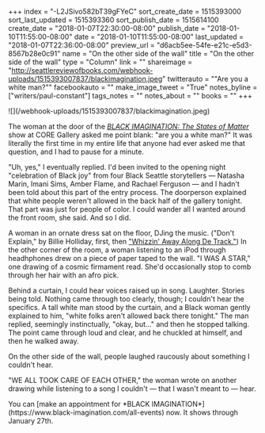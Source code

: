 +++
index = "-L2JSivo582bT39gFYeC"
sort_create_date = 1515393000
sort_last_updated = 1515393360
sort_publish_date = 1515614100
create_date = "2018-01-07T22:30:00-08:00"
publish_date = "2018-01-10T11:55:00-08:00"
date = "2018-01-10T11:55:00-08:00"
last_updated = "2018-01-07T22:36:00-08:00"
preview_url = "d6acb5ee-54fe-e21c-e5d3-8567b28e0c91"
name = "On the other side of the wall"
title = "On the other side of the wall"
type = "Column"
link = ""
shareimage = "http://seattlereviewofbooks.com/webhook-uploads/1515393007837/blackimagination.jpeg"
twitterauto = "\"Are you a white man?\""
facebookauto = ""
make_image_tweet = "True"
notes_byline = ["writers/paul-constant"]
tags_notes = ""
notes_about = ""
books = ""
+++
<p class="image">![](/webhook-uploads/1515393007837/blackimagination.jpeg)</p>

The woman at the door of the [*BLACK IMAGINATION: The States of Matter*](https://www.black-imagination.com/) show at CORE Gallery asked me point blank: "are you a white man?" It was literally the first time in my entire life that anyone had ever asked me that question, and I had to pause for a minute. 

"Uh, yes," I eventually replied. I'd been invited to the opening night "celebration of Black joy" from four Black Seattle storytellers — Natasha Marin, Imani Sims, Amber Flame, and Rachael Ferguson — and I hadn't been told about this part of the entry process. The doorperson explained that white people weren't allowed in the back half of the gallery tonight. That part was just for people of color. I could wander all I wanted around the front room, she said. And so I did.

A woman in an ornate dress sat on the floor, DJing the music. ("Don't Explain," by Billie Holliday, first, then ["Whizzin' Away Along De Track."](https://www.shazam.com/track/69228166/quintet-whizzin-away-along-de-track)) In the other corner of the room, a woman listening to an iPod through headhphones drew on a piece of paper taped to the wall. "I WAS A STAR," one drawing of a cosmic firmament read. She'd occasionally stop to comb through her hair with an afro pick.

Behind a curtain, I could hear voices raised up in song. Laughter. Stories being told. Nothing came through too clearly, though; I couldn't hear the specifics. A tall white man stood by the curtain, and a Black woman gently explained to him, "white folks aren't allowed back there tonight." The man replied, seemingly instinctually, "okay, but..." and then he stopped talking. The point came through loud and clear, and he chuckled at himself, and then he walked away. 

On the other side of the wall, people laughed raucously about something I couldn't hear. 

"WE ALL TOOK CARE OF EACH OTHER," the woman wrote on another drawing while listening to a song I couldn't — that I wasn't meant to — hear.

<p class="footer">You can [make an appointment for *BLACK IMAGINATION*](https://www.black-imagination.com/all-events) now. It shows through January 27th. 








